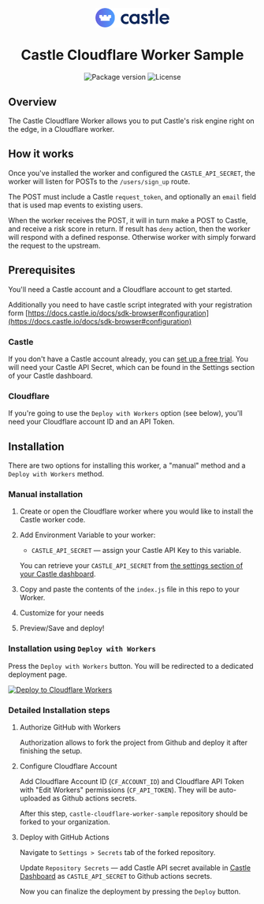 <div align="center">
  <img align="center" alt="Castle logo" src='./assets/castle-logo.png' width='150'/>
</div>
<div align="center">
  <h1>Castle Cloudflare Worker Sample</h1>
</div>
<div align="center">
  <image alt="Package version" src="https://img.shields.io/github/package-json/v/castle/castle-cloudflare-worker-sample"/>
  <image alt="License" src="https://img.shields.io/github/license/castle/castle-cloudflare-worker-sample"/>
</div>

## Overview

The Castle Cloudflare Worker allows you to put Castle's risk engine right on the edge, in a Cloudflare worker.

## How it works

Once you've installed the worker and configured the `CASTLE_API_SECRET`, the worker will listen for POSTs to the `/users/sign_up` route.

The POST must include a Castle `request_token`, and optionally an `email` field that is used map events to existing users.

When the worker receives the POST, it will in turn make a POST to Castle, and receive a risk score in return. If result has `deny` action, then the worker will respond with a defined response. Otherwise worker with simply forward the request to the upstream.

## Prerequisites

You'll need a Castle account and a Cloudflare account to get started.

Additionally you need to have castle script integrated with your registration form [https://docs.castle.io/docs/sdk-browser#configuration](https://docs.castle.io/docs/sdk-browser#configuration)

### Castle

If you don't have a Castle account already, you can [set up a free trial](https://dashboard.castle.io/signup/new). You will need your Castle API Secret, which can be found in the Settings section of your Castle dashboard.

### Cloudflare

If you're going to use the `Deploy with Workers` option (see below), you'll need your Cloudflare account ID and an API Token.

## Installation

There are two options for installing this worker, a "manual" method and a `Deploy with Workers` method.

### Manual installation

1. Create or open the Cloudflare worker where you would like to install the Castle worker code.

2. Add Environment Variable to your worker:

   - `CASTLE_API_SECRET` — assign your Castle API Key to this variable.

   You can retrieve your `CASTLE_API_SECRET` from [the settings section of your Castle dashboard](https://dashboard.castle.io/settings/general).

3. Copy and paste the contents of the `index.js` file in this repo to your Worker.

4. Customize for your needs

5. Preview/Save and deploy!

### Installation using `Deploy with Workers`

Press the `Deploy with Workers` button. You will be redirected to a dedicated deployment page.

[![Deploy to Cloudflare Workers](https://deploy.workers.cloudflare.com/button)](https://deploy.workers.cloudflare.com/?url=https://github.com/castle/castle-cloudflare-worker-sample)

### Detailed Installation steps

1. Authorize GitHub with Workers

   Authorization allows to fork the project from Github and deploy it after finishing the setup.

2. Configure Cloudflare Account

   Add Cloudflare Account ID (`CF_ACCOUNT_ID`) and Cloudflare API Token with "Edit Workers" permissions (`CF_API_TOKEN`). They will be auto-uploaded as Github actions secrets.

   After this step, `castle-cloudflare-worker-sample` repository should be forked to your organization.

3. Deploy with GitHub Actions

   Navigate to `Settings > Secrets` tab of the forked repository.

   Update `Repository Secrets` — add Castle API secret available in [Castle Dashboard](https://dashboard.castle.io/settings/general) as `CASTLE_API_SECRET` to Github actions secrets.

   Now you can finalize the deployment by pressing the `Deploy` button.
